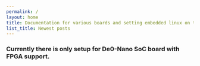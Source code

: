 ```yaml
---
permalink: /
layout: home
title: Documentation for various boards and setting embedded linux on them.
list_title: Newest posts
---
```


### Currently there is only setup for De0-Nano SoC board with FPGA support.
